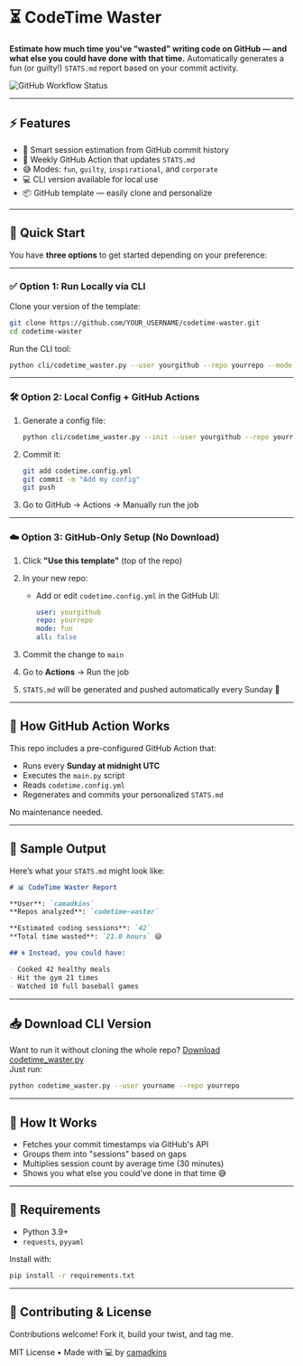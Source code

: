 # ⏳ CodeTime Waster

**Estimate how much time you've "wasted" writing code on GitHub — and what else you could have done with that time.** Automatically generates a fun (or guilty!) `STATS.md` report based on your commit activity.

![GitHub Workflow Status](https://img.shields.io/github/actions/workflow/status/YOUR_USERNAME/codetime-waster/generate-stats.yml?label=GitHub%20Actions&style=flat-square)

---

## ⚡ Features

- 🧠 Smart session estimation from GitHub commit history
- 🔁 Weekly GitHub Action that updates `STATS.md`
- 😅 Modes: `fun`, `guilty`, `inspirational`, and `corporate`
- 💻 CLI version available for local use
- 📦 GitHub template — easily clone and personalize

---

## 🚀 Quick Start

You have **three options** to get started depending on your preference:

---

### ✅ Option 1: Run Locally via CLI

Clone your version of the template:

```bash
git clone https://github.com/YOUR_USERNAME/codetime-waster.git
cd codetime-waster
```

Run the CLI tool:

```bash
python cli/codetime_waster.py --user yourgithub --repo yourrepo --mode fun
```

---

### 🛠 Option 2: Local Config + GitHub Actions

1. Generate a config file:

   ```bash
   python cli/codetime_waster.py --init --user yourgithub --repo yourrepo --mode guilty
   ```

2. Commit it:

   ```bash
   git add codetime.config.yml
   git commit -m "Add my config"
   git push
   ```

3. Go to GitHub → Actions → Manually run the job

---

### ☁️ Option 3: GitHub-Only Setup (No Download)

1. Click **"Use this template"** (top of the repo)
2. In your new repo:
   - Add or edit `codetime.config.yml` in the GitHub UI:

     ```yaml
     user: yourgithub
     repo: yourrepo
     mode: fun
     all: false
     ```

3. Commit the change to `main`
4. Go to **Actions** → Run the job
5. `STATS.md` will be generated and pushed automatically every Sunday 🎉

---

## 🔁 How GitHub Action Works

This repo includes a pre-configured GitHub Action that:

- Runs every **Sunday at midnight UTC**
- Executes the `main.py` script
- Reads `codetime.config.yml`
- Regenerates and commits your personalized `STATS.md`

No maintenance needed.

---

## 📄 Sample Output

Here’s what your `STATS.md` might look like:

```markdown
# 📊 CodeTime Waster Report

**User**: `camadkins`  
**Repos analyzed**: `codetime-waster`

**Estimated coding sessions**: `42`  
**Total time wasted**: `21.0 hours` 😅

## 🌀 Instead, you could have:

- Cooked 42 healthy meals
- Hit the gym 21 times
- Watched 10 full baseball games
```

---

## 📥 Download CLI Version

Want to run it without cloning the whole repo? [Download codetime_waster.py](cli/codetime_waster.py)  
Just run:

```bash
python codetime_waster.py --user yourname --repo yourrepo
```

---

## 🧠 How It Works

- Fetches your commit timestamps via GitHub's API
- Groups them into "sessions" based on gaps
- Multiplies session count by average time (30 minutes)
- Shows you what else you could’ve done in that time 😅

---

## 🧰 Requirements

- Python 3.9+
- `requests`, `pyyaml`

Install with:

```bash
pip install -r requirements.txt
```

---

## 🙌 Contributing & License

Contributions welcome! Fork it, build your twist, and tag me.

MIT License • Made with 💻 by [camadkins](https://github.com/camadkins)
